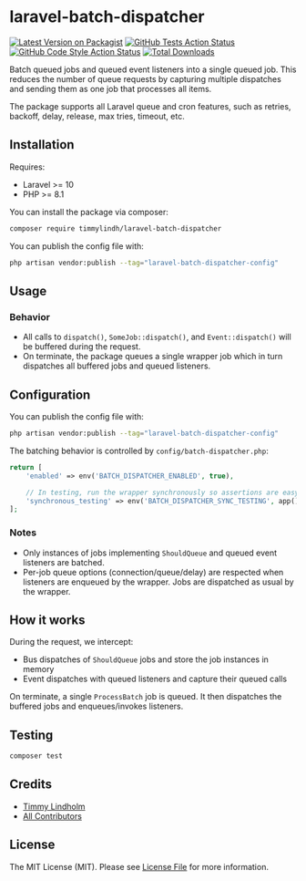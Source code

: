 # laravel-batch-dispatcher

[![Latest Version on Packagist](https://img.shields.io/packagist/v/timmylindh/laravel-beanstalk-worker.svg?style=flat-square)](https://packagist.org/packages/timmylindh/laravel-beanstalk-worker)
[![GitHub Tests Action Status](https://img.shields.io/github/actions/workflow/status/timmylindh/laravel-beanstalk-worker/run-tests.yml?branch=main&label=tests&style=flat-square)](https://github.com/timmylindh/laravel-beanstalk-worker/actions?query=workflow%3Arun-tests+branch%3Amain)
[![GitHub Code Style Action Status](https://img.shields.io/github/actions/workflow/status/timmylindh/laravel-beanstalk-worker/check-code-formatting.yml?branch=main&label=code%20style&style=flat-square)](https://github.com/timmylindh/laravel-beanstalk-worker/actions?query=workflow%3A"Fix+PHP+code+style+issues"+branch%3Amain)
[![Total Downloads](https://img.shields.io/packagist/dt/timmylindh/laravel-beanstalk-worker.svg?style=flat-square)](https://packagist.org/packages/timmylindh/laravel-beanstalk-worker)

Batch queued jobs and queued event listeners into a single queued job. This reduces the number of queue requests by capturing multiple dispatches and sending them as one job that processes all items.

The package supports all Laravel queue and cron features, such as retries, backoff, delay, release, max tries, timeout, etc.

## Installation

Requires:

- Laravel >= 10
- PHP >= 8.1

You can install the package via composer:

```bash
composer require timmylindh/laravel-batch-dispatcher
```

You can publish the config file with:

```bash
php artisan vendor:publish --tag="laravel-batch-dispatcher-config"
```

## Usage

### Behavior

- All calls to `dispatch()`, `SomeJob::dispatch()`, and `Event::dispatch()` will be buffered during the request.
- On terminate, the package queues a single wrapper job which in turn dispatches all buffered jobs and queued listeners.

## Configuration

You can publish the config file with:

```bash
php artisan vendor:publish --tag="laravel-batch-dispatcher-config"
```

The batching behavior is controlled by `config/batch-dispatcher.php`:

```php
return [
    'enabled' => env('BATCH_DISPATCHER_ENABLED', true),

    // In testing, run the wrapper synchronously so assertions are easy
    'synchronous_testing' => env('BATCH_DISPATCHER_SYNC_TESTING', app()->environment('testing')),
];
```

### Notes

- Only instances of jobs implementing `ShouldQueue` and queued event listeners are batched.
- Per-job queue options (connection/queue/delay) are respected when listeners are enqueued by the wrapper. Jobs are dispatched as usual by the wrapper.

## How it works

During the request, we intercept:

- Bus dispatches of `ShouldQueue` jobs and store the job instances in memory
- Event dispatches with queued listeners and capture their queued calls

On terminate, a single `ProcessBatch` job is queued. It then dispatches the buffered jobs and enqueues/invokes listeners.

## Testing

```bash
composer test
```

## Credits

- [Timmy Lindholm](https://github.com/timmylindh)
- [All Contributors](../../contributors)

## License

The MIT License (MIT). Please see [License File](LICENSE.md) for more information.

